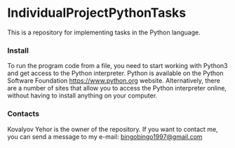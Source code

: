 # IndividualProjectPythonTasks
This is a repository for implementing tasks in the Python language.

### Install ###

To run the program code from a file, you need to start working with Python3 and get access to the Python interpreter. Python is available on the Python Software Foundation https://www.python.org website. Alternatively, there are a number of sites that allow you to access the Python interpreter online, without having to install anything on your computer.

### Contacts ###

Kovalyov Yehor is the owner of the repository. If you want to contact me, you can send a message to my e-mail: bingobingo1997@gmail.com

